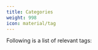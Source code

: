 ```yaml
---
title: Categories
weight: 998
icon: material/tag
---
```


Following is a list of relevant tags:

<!-- material/tags -->
